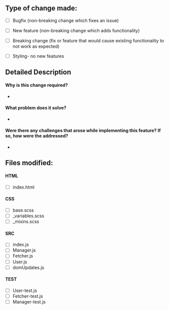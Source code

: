 ## Type of change made:
 - [ ] Bugfix (non-breaking change which fixes an issue)
 - [ ] New feature (non-breaking change which adds functionality)
 - [ ] Breaking change (fix or feature that would cause existing functionality to not work as expected)
 - [ ] Styling- no new features
 
 
## Detailed Description
#### Why is this change required?<br/>

- 

#### What problem does it solve?<br/>

- 

#### Were there any challenges that arose while implementing this feature? If so, how were the addressed?<br/>

- 



## Files modified:
#### HTML
 - [ ] index.html
#### CSS
 - [ ] base.scss
 - [ ] _variables.scss
 - [ ] _mixins.scss
#### SRC
 - [ ] index.js
 - [ ] Manager.js
 - [ ] Fetcher.js
 - [ ] User.js
 - [ ] domUpdates.js
#### TEST
 - [ ] User-test.js
 - [ ] Fetcher-test.js
 - [ ] Manager-test.js
